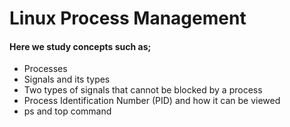 # Linux Process Management
#### Here we study concepts such as;
- Processes
- Signals and its types
- Two types of signals that cannot be blocked by a process
- Process Identification Number (PID) and how it can be viewed
- ps and top command
